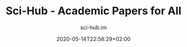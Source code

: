 ---
title: "Sci-Hub - Academic Papers for All"
images: # Create a folder in /static/images/tools that has the same name as this current markdown file and place the images there. We only need the file name here. If this is not clear, please refer to existing tools as references.
  - path: sci-hub-landing.png
categories:
  - Publishing and Sharing
  - Project Research
tags:
  - "Open Science"
links:
  - name: sci-hub.im
    link: https://sci-hub.se/
  - name: sci-hub.st
    link: https://sci-hub.st
  - name: sci-hub.ee
    link: https://sci-hub.ee/
  - name: sci-hub.tw
    link: https://sci-hub.tw/
  - name: sci-hub.uno
    link: https://sci-hub.uno/
  - name: sci-hub.ren
    link: https://sci-hub.ren/
  - name: sci-hub.se
    link: https://sci-hub.se/
  - name: sci-hub.shop
    link: https://sci-hub.shop
summary: "sh can helping people getting academic papers for free"
features:
  - "Use DOI to download papers"
  - "Use journal paper links to download papers"
  - "Download papers using keywords"
platforms:
  - "Web"
fields:
  - "General and Interdisciplinary"
plans:
  - name:
    description:
makers: # the makers of the tool
  - name:
    description:
author: "sci-hub.im"
date: 2020-05-14T22:58:29+02:00
draft: false
---